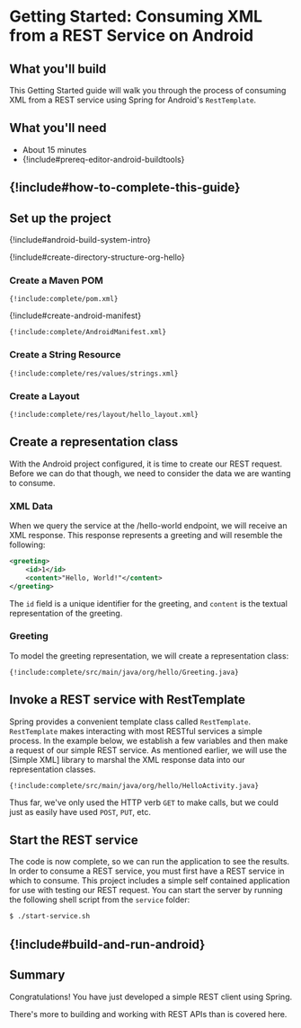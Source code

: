 Getting Started: Consuming XML from a REST Service on Android
=============================================================

What you'll build
-----------------

This Getting Started guide will walk you through the process of consuming XML from a REST service using Spring for Android's `RestTemplate`.

What you'll need
----------------

 - About 15 minutes
 - {!include#prereq-editor-android-buildtools}

## {!include#how-to-complete-this-guide}

<a name="scratch"></a>
Set up the project
------------------

{!include#android-build-system-intro}

{!include#create-directory-structure-org-hello}

### Create a Maven POM

    {!include:complete/pom.xml}

{!include#create-android-manifest}

    {!include:complete/AndroidManifest.xml}

### Create a String Resource

    {!include:complete/res/values/strings.xml}

### Create a Layout

    {!include:complete/res/layout/hello_layout.xml}

<a name="initial"></a>
Create a representation class
-----------------------------

With the Android project configured, it is time to create our REST request. Before we can do that though, we need to consider the data we are wanting to consume.

### XML Data

When we query the service at the /hello-world endpoint, we will receive an XML response. This response represents a greeting and will resemble the following:

```xml
<greeting>
    <id>1</id>
    <content>"Hello, World!"</content>
</greeting>
```

The `id` field is a unique identifier for the greeting, and `content` is the textual representation of the greeting.

### Greeting

To model the greeting representation, we will create a representation class:

    {!include:complete/src/main/java/org/hello/Greeting.java}


Invoke a REST service with RestTemplate
---------------------------------------

Spring provides a convenient template class called `RestTemplate`. `RestTemplate` makes interacting with most RESTful services a simple process. In the example below, we establish a few variables and then make a request of our simple REST service. As mentioned earlier, we will use the [Simple XML] library to marshal the XML response data into our representation classes.

    {!include:complete/src/main/java/org/hello/HelloActivity.java}

Thus far, we've only used the HTTP verb `GET` to make calls, but we could just as easily have used `POST`, `PUT`, etc.


## Start the REST service

The code is now complete, so we can run the application to see the results. In order to consume a REST service, you must first have a REST service in which to consume. This project includes a simple self contained application for use with testing our REST request. You can start the server by running the following shell script from the `service` folder:

```sh
$ ./start-service.sh
```


## {!include#build-and-run-android}


Summary
-------

Congratulations! You have just developed a simple REST client using Spring.

There's more to building and working with REST APIs than is covered here.

[zip]: https://github.com/springframework-meta/gs-consuming-rest-xml-android/archive/master.zip

